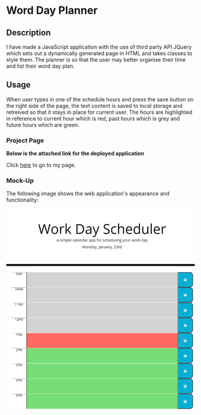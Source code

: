 # Word Day Planner

## Description

I have made a JavaScript application with the use of third party API JQuery which sets out a dynamically generated page in HTML and takes classes to style them. The planner is so that the user may better organise their time and list their word day plan.

## Usage

When user types in one of the schedule hours and press the save button on the right side of the page, the text content is saved to local storage and retreived so that it stays in place for current user. The hours are highlighted in reference to current hour which is red, past hours which is grey and future hours which are green.

### Project Page

**Below is the attached link for the deployed application**

Click [here](https://alecerf01.github.io/work-day-planner/) to go to my page.

### Mock-Up

The following image shows the web application's appearance and functionality:

![The Work Day Planner Page includes dynamically created HTML using css styling and javascript adding classes so that the page renders as shown](./assets/schedule-planner-mockup.png.png)
